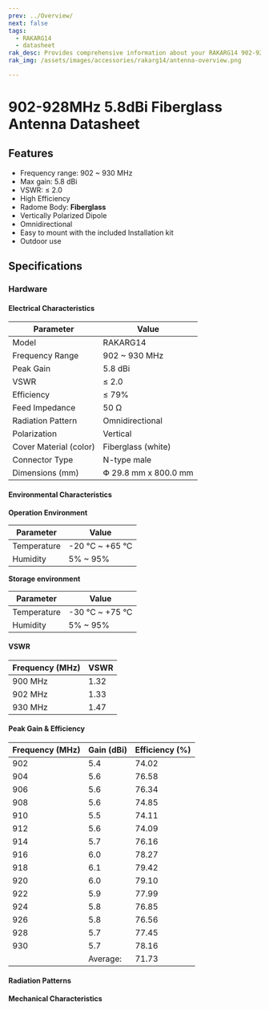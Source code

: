 ```yaml
---
prev: ../Overview/
next: false
tags:
  - RAKARG14
  - datasheet
rak_desc: Provides comprehensive information about your RAKARG14 902-928MHz 5.8dBi Fiberglass Antenna to help you use it. This information includes technical specifications and characteristics.
rak_img: /assets/images/accessories/rakarg14/antenna-overview.png

---
```



# 902-928MHz 5.8dBi Fiberglass Antenna Datasheet

## Features

- Frequency range: 902 ~ 930&nbsp;MHz
- Max gain: 5.8&nbsp;dBi
- VSWR: ≤ 2.0
- High Efficiency
- Radome Body: **Fiberglass**
- Vertically Polarized Dipole
- Omnidirectional
- Easy to mount with the included Installation kit
- Outdoor use


<rk-img
  src="/assets/images/accessories/rakarg14/antenna-overview.png"
  width="70%"
  caption="RAKARG14 Overview"
/>

## Specifications

### Hardware

#### Electrical Characteristics

| Parameter              | Value                          |
| ---------------------- | ------------------------------ |
| Model                  | RAKARG14                       |
| Frequency Range        | 902 ~ 930&nbsp;MHz             |
| Peak Gain              | 5.8&nbsp;dBi                   |
| VSWR                   | ≤ 2.0                          |
| Efficiency             | ≤ 79%                          |
| Feed Impedance         | 50&nbsp;Ω                      |
| Radiation Pattern      | Omnidirectional                |
| Polarization           | Vertical                       |
| Cover Material (color) | Fiberglass (white)             |
| Connector Type         | N-type male                    |
| Dimensions (mm)        | Փ 29.8&nbsp;mm x 800.0&nbsp;mm |


#### Environmental Characteristics

<b>Operation Environment</b>

| Parameter   | Value                     |
| ----------- | ------------------------- |
| Temperature | -20&nbsp;°C ~ +65&nbsp;°C |
| Humidity    | 5% ~ 95%                  |

<b>Storage environment </b>

| Parameter   | Value                     |
| ----------- | ------------------------- |
| Temperature | -30&nbsp;°C ~ +75&nbsp;°C |
| Humidity    | 5% ~ 95%                  |


#### VSWR

| Frequency (MHz) | VSWR |
| --------------- | ---- |
| 900&nbsp;MHz    | 1.32 |
| 902&nbsp;MHz    | 1.33 |
| 930&nbsp;MHz    | 1.47 |


<rk-img
  src="/assets/images/accessories/rakarg14/vswr.png"
  width="80%"
  caption="RAKARG14 VSWR Graph"
/>


#### Peak Gain & Efficiency

| Frequency (MHz) | Gain (dBi) | Efficiency (%) |
| --------------- | ---------- | -------------- |
| 902             | 5.4        | 74.02          |
| 904             | 5.6        | 76.58          |
| 906             | 5.6        | 76.34          |
| 908             | 5.6        | 74.85          |
| 910             | 5.5        | 74.11          |
| 912             | 5.6        | 74.09          |
| 914             | 5.7        | 76.16          |
| 916             | 6.0        | 78.27          |
| 918             | 6.1        | 79.42          |
| 920             | 6.0        | 79.10          |
| 922             | 5.9        | 77.99          |
| 924             | 5.8        | 76.85          |
| 926             | 5.8        | 76.56          |
| 928             | 5.7        | 77.45          |
| 930             | 5.7        | 78.16          |
|                 | Average:   | 71.73          |


#### Radiation Patterns

<rk-img
  src="/assets/images/accessories/rakarg14/radiation-patterns.png"
  width="70%"
  caption="RAKARG14 Radiation Patterns"
/>


#### Mechanical Characteristics

<rk-img
  src="/assets/images/accessories/rakarg14/mechanical-characteristics.png"
  width="80%"
  caption="RAKARG14 Mechanical Characteristics"
/>


